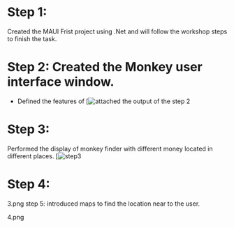 # Step 1:
Created the MAUI Frist project using .Net and will follow the workshop steps to finish the task.
# Step 2:  Created the Monkey user interface window.
- Defined the features of 
 [![attached the output of the step 2](..\rme1.PNG)
# Step 3:
Performed the display of monkey finder with different money located in different places.
[![step3](..\r233.PNG)

# Step 4:
3.png
step 5: introduced maps to find the location near to the user.

4.png